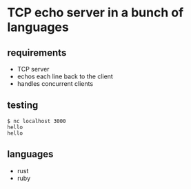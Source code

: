 # TCP echo server in a bunch of languages

## requirements

- TCP server
- echos each line back to the client
- handles concurrent clients

## testing

```shell
$ nc localhost 3000
hello
hello
```

## languages

- rust
- ruby

